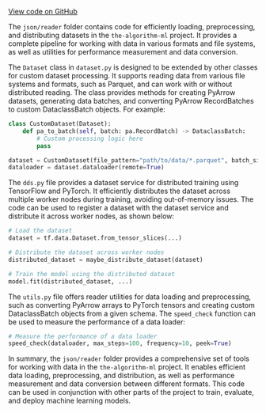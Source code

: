 [View code on GitHub](https://github.com/twitter/the-algorithm-ml/tree/master/.autodoc/docs/json/reader)

The `json/reader` folder contains code for efficiently loading, preprocessing, and distributing datasets in the `the-algorithm-ml` project. It provides a complete pipeline for working with data in various formats and file systems, as well as utilities for performance measurement and data conversion.

The `Dataset` class in `dataset.py` is designed to be extended by other classes for custom dataset processing. It supports reading data from various file systems and formats, such as Parquet, and can work with or without distributed reading. The class provides methods for creating PyArrow datasets, generating data batches, and converting PyArrow RecordBatches to custom DataclassBatch objects. For example:

```python
class CustomDataset(Dataset):
    def pa_to_batch(self, batch: pa.RecordBatch) -> DataclassBatch:
        # Custom processing logic here
        pass

dataset = CustomDataset(file_pattern="path/to/data/*.parquet", batch_size=32)
dataloader = dataset.dataloader(remote=True)
```

The `dds.py` file provides a dataset service for distributed training using TensorFlow and PyTorch. It efficiently distributes the dataset across multiple worker nodes during training, avoiding out-of-memory issues. The code can be used to register a dataset with the dataset service and distribute it across worker nodes, as shown below:

```python
# Load the dataset
dataset = tf.data.Dataset.from_tensor_slices(...)

# Distribute the dataset across worker nodes
distributed_dataset = maybe_distribute_dataset(dataset)

# Train the model using the distributed dataset
model.fit(distributed_dataset, ...)
```

The `utils.py` file offers reader utilities for data loading and preprocessing, such as converting PyArrow arrays to PyTorch tensors and creating custom DataclassBatch objects from a given schema. The `speed_check` function can be used to measure the performance of a data loader:

```python
# Measure the performance of a data loader
speed_check(dataloader, max_steps=100, frequency=10, peek=True)
```

In summary, the `json/reader` folder provides a comprehensive set of tools for working with data in the `the-algorithm-ml` project. It enables efficient data loading, preprocessing, and distribution, as well as performance measurement and data conversion between different formats. This code can be used in conjunction with other parts of the project to train, evaluate, and deploy machine learning models.
